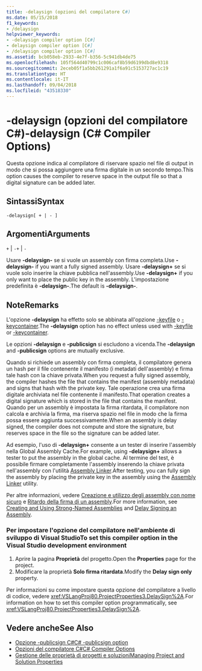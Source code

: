 ```yaml
---
title: -delaysign (opzioni del compilatore C#)
ms.date: 05/15/2018
f1_keywords:
- /delaysign
helpviewer_keywords:
- -delaysign compiler option [C#]
- delaysign compiler option [C#]
- /delaysign compiler option [C#]
ms.assetid: bcb058eb-2933-4e7f-b356-5c941db4de75
ms.openlocfilehash: 105f564d40799c1c006caf8b59d6199dbd8e9318
ms.sourcegitcommit: 2eceb05f1a5bb261291a1f6a91c5153727ac1c19
ms.translationtype: HT
ms.contentlocale: it-IT
ms.lasthandoff: 09/04/2018
ms.locfileid: "43518330"
---
```

# <a name="-delaysign-c-compiler-options"></a><span data-ttu-id="6dd23-102">-delaysign (opzioni del compilatore C#)</span><span class="sxs-lookup"><span data-stu-id="6dd23-102">-delaysign (C# Compiler Options)</span></span>

<span data-ttu-id="6dd23-103">Questa opzione indica al compilatore di riservare spazio nel file di output in modo che si possa aggiungere una firma digitale in un secondo tempo.</span><span class="sxs-lookup"><span data-stu-id="6dd23-103">This option causes the compiler to reserve space in the output file so that a digital signature can be added later.</span></span>

## <a name="syntax"></a><span data-ttu-id="6dd23-104">Sintassi</span><span class="sxs-lookup"><span data-stu-id="6dd23-104">Syntax</span></span>

```console
-delaysign[ + | - ]
```

## <a name="arguments"></a><span data-ttu-id="6dd23-105">Argomenti</span><span class="sxs-lookup"><span data-stu-id="6dd23-105">Arguments</span></span>

<span data-ttu-id="6dd23-106">`+` &#124; `-`</span><span class="sxs-lookup"><span data-stu-id="6dd23-106">`+` &#124; `-`</span></span>

<span data-ttu-id="6dd23-107">Usare **-delaysign-** se si vuole un assembly con firma completa.</span><span class="sxs-lookup"><span data-stu-id="6dd23-107">Use **-delaysign-** if you want a fully signed assembly.</span></span> <span data-ttu-id="6dd23-108">Usare **-delaysign+** se si vuole solo inserire la chiave pubblica nell'assembly.</span><span class="sxs-lookup"><span data-stu-id="6dd23-108">Use **-delaysign+** if you only want to place the public key in the assembly.</span></span> <span data-ttu-id="6dd23-109">L'impostazione predefinita è **-delaysign-**.</span><span class="sxs-lookup"><span data-stu-id="6dd23-109">The default is **-delaysign-**.</span></span>

## <a name="remarks"></a><span data-ttu-id="6dd23-110">Note</span><span class="sxs-lookup"><span data-stu-id="6dd23-110">Remarks</span></span>

<span data-ttu-id="6dd23-111">L'opzione **-delaysign** ha effetto solo se abbinata all'opzione [-keyfile](../../../csharp/language-reference/compiler-options/keyfile-compiler-option.md) o [-keycontainer](../../../csharp/language-reference/compiler-options/keycontainer-compiler-option.md).</span><span class="sxs-lookup"><span data-stu-id="6dd23-111">The **-delaysign** option has no effect unless used with [-keyfile](../../../csharp/language-reference/compiler-options/keyfile-compiler-option.md) or [-keycontainer](../../../csharp/language-reference/compiler-options/keycontainer-compiler-option.md).</span></span>

<span data-ttu-id="6dd23-112">Le opzioni **-delaysign** e **-publicsign** si escludono a vicenda.</span><span class="sxs-lookup"><span data-stu-id="6dd23-112">The **-delaysign** and **-publicsign** options are mutually exclusive.</span></span>

<span data-ttu-id="6dd23-113">Quando si richiede un assembly con firma completa, il compilatore genera un hash per il file contenente il manifesto (i metadati dell'assembly) e firma tale hash con la chiave privata.</span><span class="sxs-lookup"><span data-stu-id="6dd23-113">When you request a fully signed assembly, the compiler hashes the file that contains the manifest (assembly metadata) and signs that hash with the private key.</span></span> <span data-ttu-id="6dd23-114">Tale operazione crea una firma digitale archiviata nel file contenente il manifesto.</span><span class="sxs-lookup"><span data-stu-id="6dd23-114">That operation creates a digital signature which is stored in the file that contains the manifest.</span></span> <span data-ttu-id="6dd23-115">Quando per un assembly è impostata la firma ritardata, il compilatore non calcola e archivia la firma, ma riserva spazio nel file in modo che la firma possa essere aggiunta successivamente.</span><span class="sxs-lookup"><span data-stu-id="6dd23-115">When an assembly is delay signed, the compiler does not compute and store the signature, but reserves space in the file so the signature can be added later.</span></span>

<span data-ttu-id="6dd23-116">Ad esempio, l'uso di **-delaysign+** consente a un tester di inserire l'assembly nella Global Assembly Cache.</span><span class="sxs-lookup"><span data-stu-id="6dd23-116">For example, using **-delaysign+** allows a tester to put the assembly in the global cache.</span></span> <span data-ttu-id="6dd23-117">Al termine del test, è possibile firmare completamente l'assembly inserendo la chiave privata nell'assembly con l'utilità [Assembly Linker](../../../framework/tools/al-exe-assembly-linker.md).</span><span class="sxs-lookup"><span data-stu-id="6dd23-117">After testing, you can fully sign the assembly by placing the private key in the assembly using the [Assembly Linker](../../../framework/tools/al-exe-assembly-linker.md) utility.</span></span>

<span data-ttu-id="6dd23-118">Per altre informazioni, vedere [Creazione e utilizzo degli assembly con nome sicuro](../../../framework/app-domains/create-and-use-strong-named-assemblies.md) e [Ritardo della firma di un assembly](../../../framework/app-domains/delay-sign-assembly.md).</span><span class="sxs-lookup"><span data-stu-id="6dd23-118">For more information, see [Creating and Using Strong-Named Assemblies](../../../framework/app-domains/create-and-use-strong-named-assemblies.md) and [Delay Signing an Assembly](../../../framework/app-domains/delay-sign-assembly.md).</span></span>

### <a name="to-set-this-compiler-option-in-the-visual-studio-development-environment"></a><span data-ttu-id="6dd23-119">Per impostare l'opzione del compilatore nell'ambiente di sviluppo di Visual Studio</span><span class="sxs-lookup"><span data-stu-id="6dd23-119">To set this compiler option in the Visual Studio development environment</span></span>

1. <span data-ttu-id="6dd23-120">Aprire la pagina **Proprietà** del progetto.</span><span class="sxs-lookup"><span data-stu-id="6dd23-120">Open the **Properties** page for the project.</span></span>
1. <span data-ttu-id="6dd23-121">Modificare la proprietà **Solo firma ritardata**.</span><span class="sxs-lookup"><span data-stu-id="6dd23-121">Modify the **Delay sign only** property.</span></span>

<span data-ttu-id="6dd23-122">Per informazioni su come impostare questa opzione del compilatore a livello di codice, vedere <xref:VSLangProj80.ProjectProperties3.DelaySign%2A>.</span><span class="sxs-lookup"><span data-stu-id="6dd23-122">For information on how to set this compiler option programmatically, see <xref:VSLangProj80.ProjectProperties3.DelaySign%2A>.</span></span>

## <a name="see-also"></a><span data-ttu-id="6dd23-123">Vedere anche</span><span class="sxs-lookup"><span data-stu-id="6dd23-123">See Also</span></span>

- [<span data-ttu-id="6dd23-124">Opzione -publicsign C#</span><span class="sxs-lookup"><span data-stu-id="6dd23-124">C# -publicsign option</span></span>](publicsign-compiler-option.md)  
- [<span data-ttu-id="6dd23-125">Opzioni del compilatore C#</span><span class="sxs-lookup"><span data-stu-id="6dd23-125">C# Compiler Options</span></span>](index.md)  
- [<span data-ttu-id="6dd23-126">Gestione delle proprietà di progetti e soluzioni</span><span class="sxs-lookup"><span data-stu-id="6dd23-126">Managing Project and Solution Properties</span></span>](/visualstudio/ide/managing-project-and-solution-properties)
